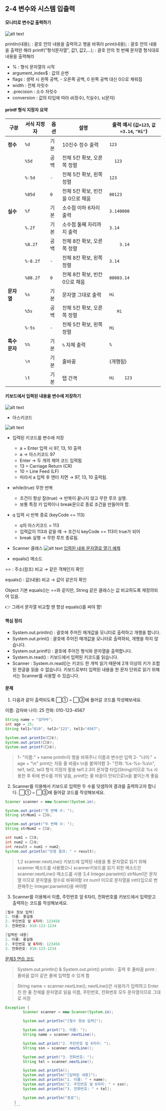 ## 2-4 변수와 시스템 입출력

#### 모니터로 변수값 출력하기
![alt text](image.png)

println(내용); : 괄호 안의 내용을 출력하고 행을 바꿔라
print(내용); : 괄호 안의 내용을 출력만 해라
printf("형식문자열", 값1, 값2,...); : 괄호 안의 첫 번째 문자열 형식대로 내용을 출력해라

- % : 형식 문자열의 시작
- argument_index$ : 값의 순번
- flags : 생략 시 왼쪽 공백, - 오른쪽 공백, 0 왼쪽 공백 대신 0으로 채워짐
- width : 전체 자릿수
- .precision : 소수 자릿수
- conversion : 값의 타입에 따라 d(정수), f(실수), s(문자)

#### printf 형식 지정자 요약

| 구분 | 서식 지정자 | 옵션 | 설명 | 출력 예시 (`값=123`, `값=3.14`, `"Hi"`) |
|------|-------------|------|------|-----------------------------------|
| **정수** | `%d` | 기본 | 10진수 정수 출력 | `123` |
|      | `%5d` | 공백 | 전체 5칸 확보, 오른쪽 정렬 | `  123` |
|      | `%-5d` | `-` | 전체 5칸 확보, 왼쪽 정렬 | `123  ` |
|      | `%05d` | `0` | 전체 5칸 확보, 빈칸을 0으로 채움 | `00123` |
| **실수** | `%f` | 기본 | 소수점 이하 6자리 출력 | `3.140000` |
|      | `%.2f` | 기본 | 소수점 둘째 자리까지 출력 | `3.14` |
|      | `%8.2f` | 공백 | 전체 8칸 확보, 오른쪽 정렬 | `    3.14` |
|      | `%-8.2f` | `-` | 전체 8칸 확보, 왼쪽 정렬 | `3.14    ` |
|      | `%08.2f` | `0` | 전체 8칸 확보, 빈칸 0으로 채움 | `00003.14` |
| **문자열** | `%s` | 기본 | 문자열 그대로 출력 | `Hi` |
|      | `%5s` | 공백 | 전체 5칸 확보, 오른쪽 정렬 | `   Hi` |
|      | `%-5s` | `-` | 전체 5칸 확보, 왼쪽 정렬 | `Hi   ` |
| **특수문자** | `%%` | 기본 | `%` 자체 출력 | `%` |
|      | `\n` | 기본 | 줄바꿈 | (개행됨) |
|      | `\t` | 기본 | 탭 간격 | `Hi    123` |

#### 키보드에서 입력된 내용을 변수에 저장하기
![alt text](image-1.png)
- 아스키코드

![alt text](image-2.png)

- 입력된 키코드를 변수에 저장
    - a + Enter 입력 시 97, 13, 10 출력
    - a → 아스키코드 97
   -  Enter → 두 개의 제어 코드 입력됨
    - 13 = Carriage Return (CR)
    - 10 = Line Feed (LF)
    - 따라서 a 입력 후 엔터 치면 → 97, 13, 10 출력됨.

- while(true) 무한 반복
    - 조건이 항상 참(true) → 반복이 끝나지 않고 무한 루프 실행.
    - 보통 특정 키 입력이나 break문으로 종료 조건을 만들어야 함.

- q 입력 시 반복 종료 (keyCode == 113)
    - q의 아스키코드 = 113
    - 입력값이 113과 같을 때 → 조건식 keyCode == 113이 true가 되어
    - break 실행 → 무한 루프 종료됨.

- Scanner 클래스
![alt text](image-3.png)
[입력된 내용 문자열로 열기 예제](_0204_5.java)

- equals() 메소드

== : 주소(참조) 비교 → 같은 객체인지 확인

equals() : 값(내용) 비교 → 값이 같은지 확인

Object 기본 equals()는 ==와 같지만, String 같은 클래스는 값 비교하도록 재정의되어 있음.

👉 그래서 문자열 비교할 땐 항상 equals()를 써야 함!


#### 핵심 정리
- System.out.println() : 괄호에 주어진 매개값을 모니터로 출력하고 개행을 합니다.
- System.out.print() : 괄호에 주어진 매개값을 모니터로 출력하되, 개행을 하지 않습니다.
- System.out.printf() : 괄호에 주어진 형식화 문자열을 출력합니다.
- System.in.read() : 키보드에서 입력된 키코드를 읽습니다.
- Scanner : System.in.read()는 키코드 한 개씩 읽기 때문에 2개 이상의 키가 조합된 한글을 읽을 수 없습니다. 키보드로부터 입력된 내용을 한 문자 단위로 읽기 위해서는 Scanner를 사용할 수 있습니다.

#### 문제

1. 다음과 같이 출력되도록 ⬜① ~ ⬜③에 들어갈 코드를 작성해보세요.

이름: 감자바
나이: 25
전화: 010-123-4567

```java
String name = "감자바";
int age = 25;
String tel1="010", tel2="123", tel3="4567";

System.out.printIn(⬜①);
System.out.print(⬜②);
System.out.printf(⬜③);
```
> 1- "이름:" + name
println이 행을 바꿔주니 이름과 변수만 입력
2- "나이:" + age + "\n"
print는 자동 줄 바꿈x \n을 붙여야함
3- "전화: %s-%s-%s\n", tel1, tel2, tel3
형식 지정자 활용 tel1.2.3이 문자열 타입(String)이므로 %s 사용한 후 뒤에 변수를 끼워 넣음, printf는 줄 바꿈이 안되므로\n을 붙이는게 좋음


2. Scanner를 이용해서 키보드로 입력한 두 수를 덧셈하여 결과를 출력하고자 합니다.
⬜① ~ ⬜③에 들어갈 코드를 작성해보세요.

```java
Scanner scanner = new Scanner(System.in);

System.out.print("첫 번째 수: ");
String strNum1 = ⬜①;

System.out.print("두 번째 수: ");
String strNum2 = ⬜②;

int num1 = ⬜③;
int num2 = ⬜③;
int result = num1 + num2;
System.out.println("덧셈 결과: " + result);
```
> 1,2 scanner.nextLine()
키보드에 입력된 내용을 통 문자열로 읽기 위해 scanner
메소드를 사용했으니 scanner키보드를 읽기 위한 메소드인 scanner.nextLine() 메소드를 사용
3,4 Integer.parseInt()
strNum1은 문자열 이므로 문자열을 정수로 바꿔야함 int num1 이므로 문자열을 int타입으로 변환해주는 Integer.parseInt()을 써야함

3. Scanner를 이용해서 이름, 주민번호 앞 6자리, 전화번호를 키보드에서 입력받고 출력하는 코드를 작성해보세요.

```java
[필수 정보 입력]
1. 이름: 홍길동
2. 주민번호 앞 6자리: 123456
3. 전화번호: 010-123-1234

[입력된 내용]
1. 이름: 홍길동
2. 주민번호 앞 6자리: 123456
3. 전화번호: 010-123-1234
```
[문제3 연습 코드](_0204_Q3.java)
> System.out.println() & System.out.print()
println : 출력 후 줄바꿈
print : 줄바꿈 없이 같은 줄에 입력할 수 있게 함

> String name = scanner.nextLine();
nextLine()은 사용자가 입력하고 Enter 친 한 줄 전체를 문자열로 읽음
이름, 주민번호, 전화번호 모두 문자열이므로 그대로 저장

```java
Exception {
		Scanner scanner = new Scanner(System.in);

		System.out.println("[필수 정보 입력]");

		System.out.print("1. 이름: ");
		String name = scanner.nextLine();

		System.out.print("2. 주민번호 앞 6자리: ");
		String ssn = scanner.nextLine();

		System.out.print("3. 전화번호: ");
		String tel = scanner.nextLine();

		System.out.println();
		System.out.println("[입력된 내용]");
		System.out.println("1. 이름: " + name);
		System.out.println("2. 주민번호 앞 6자리: " + ssn);
		System.out.println("3. 전화번호: " + tel);

		System.out.println("종료");
	}
    ```